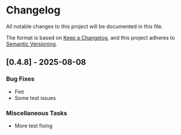 # Changelog

All notable changes to this project will be documented in this file.

The format is based on [Keep a Changelog](https://keepachangelog.com/),
and this project adheres to [Semantic Versioning](https://semver.org/).

## [0.4.8] - 2025-08-08

### Bug Fixes

- Fmt
- Some test issues

### Miscellaneous Tasks

- More test fixing

<!-- generated by git-cliff -->
